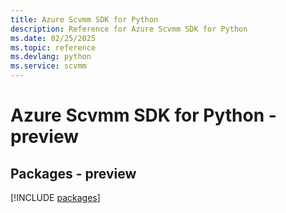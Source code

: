 ```yaml
---
title: Azure Scvmm SDK for Python
description: Reference for Azure Scvmm SDK for Python
ms.date: 02/25/2025
ms.topic: reference
ms.devlang: python
ms.service: scvmm
---
```

# Azure Scvmm SDK for Python - preview
## Packages - preview
[!INCLUDE [packages](scvmm-index.md)]